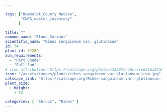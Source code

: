 ```yaml
---

tags: ["Humboldt_County_Native",
       "CNPS_master_inventory"
      ]

title: ""
common_name: "Blood Currant"
scientific_name: "Ribes sanguineum var. glutinosum"
id: 74
plant_id: f2289
sun_requirements:
  - "Part Shade"
  - "Full Sun"
# icon attribution: https://calscape.org/photos/3239?srchcr=sc621da07a6413d 
icon: "/assets/images/plants/ribes_sanguineum_var_glutinosum_icon.jpg"
calscape_link: "https://calscape.org/Ribes-sanguineum-var.-glutinosum-(Blood-Currant)"
plant_size:
  - height: 
    - 13

categories: [ "Shrubs", "Ribes" ]
---
```


